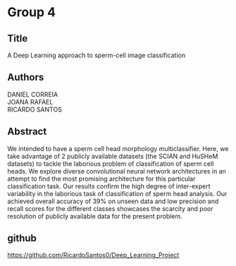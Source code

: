 # Group 4
## Title
A Deep Learning approach to sperm-cell image classification
## Authors
DANIEL CORREIA   
JOANA RAFAEL  
RICARDO SANTOS  
## Abstract
We intended to have a sperm cell head morphology multiclassifier. Here, we take advantage of 2 publicly available datasets (the SCIAN and HuSHeM datasets) to tackle the laborious problem of classification of sperm cell heads. We explore diverse convolutional neural network architectures in an attempt to find the most promising architecture for this particular classification task. Our results confirm the high degree of inter-expert variability in the laborious task of classification of sperm head analysis. Our achieved overall accuracy of 39% on unseen data and low precision and recall scores for the different classes showcases the scarcity and poor resolution of publicly available data for the present problem.
## github
https://github.com/RicardoSantos0/Deep_Learning_Project 
